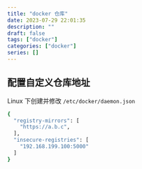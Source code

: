 ```yaml
---
title: "docker 仓库"
date: 2023-07-29 22:01:35
description: ""
draft: false
tags: ["docker"]
categories: ["docker"]
series: []
---
```


## 配置自定义仓库地址

Linux 下创建并修改 `/etc/docker/daemon.json`

```bash
{
  "registry-mirrors": [
    "https://a.b.c",
  ],
  "insecure-registries": [
    "192.168.199.100:5000"
  ]
}
```
